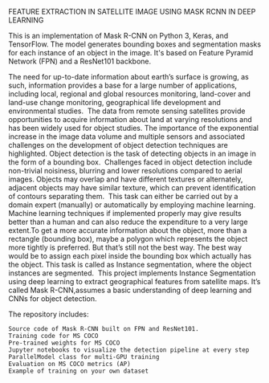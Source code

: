 FEATURE EXTRACTION IN SATELLITE IMAGE USING MASK RCNN IN DEEP LEARNING

This is an implementation of Mask R-CNN on Python 3, Keras, and TensorFlow. The model generates bounding boxes and segmentation masks for each instance of an object in the image. It's based on Feature Pyramid Network (FPN) and a ResNet101 backbone.

The need for up-to-date information about earth’s surface is growing, as such, information provides a base for a large number of applications, including local, regional and global resources monitoring, land-cover and land-use change monitoring, geographical life development and environmental studies.  The data from remote sensing satellites provide opportunities to acquire information about land at varying resolutions and has been widely used for object studies. The importance of the exponential increase in the image data volume and multiple sensors and associated challenges on the development of object detection techniques are highlighted. Object detection is the task of detecting objects in an image in the form of a bounding box.  Challenges faced in object detection include non-trivial noisiness, blurring and lower resolutions compared to aerial images. Objects may overlap and have different textures or alternately, adjacent objects may have similar texture, which can prevent identification of contours separating them.  This task can either be carried out by a domain expert (manually) or automatically by employing machine learning. Machine learning techniques if implemented properly may give results better than a human and can also reduce the expenditure to a very large extent.To get a more accurate information about the object, more than a rectangle (bounding box), maybe a polygon which represents the object more tightly is preferred. But that’s still not the best way. The best way would be to assign each pixel inside the bounding box which actually has the object. This task is called as Instance segmentation, where the object instances are segmented.  This project implements Instance Segmentation using deep learning to extract geographical features from satellite maps. It’s called Mask R-CNN,assumes a basic understanding of deep learning and CNNs for object detection.  


The repository includes:

    Source code of Mask R-CNN built on FPN and ResNet101.
    Training code for MS COCO
    Pre-trained weights for MS COCO
    Jupyter notebooks to visualize the detection pipeline at every step
    ParallelModel class for multi-GPU training
    Evaluation on MS COCO metrics (AP)
    Example of training on your own dataset

